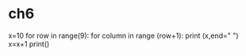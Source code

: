 # ch6
x=10
for row in range(9):
  for column in range (row+1):
    print (x,end=" ")
    x=x+1
  print()
